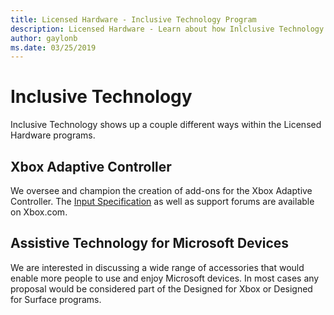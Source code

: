 ```yaml
---
title: Licensed Hardware - Inclusive Technology Program
description: Licensed Hardware - Learn about how Inlclusive Technology is part of our other programs.
author: gaylonb
ms.date: 03/25/2019
---
```


# Inclusive Technology

Inclusive Technology shows up a couple different ways within the Licensed Hardware programs.

## Xbox Adaptive Controller
We oversee and champion the creation of add-ons for the Xbox Adaptive Controller.    The [Input Specification](https://support.xbox.com/en-US/xbox-one/controllers/xbox-adaptive-controller-input-device-specification) as well as support forums are available on Xbox.com.

## Assistive Technology for Microsoft Devices
We are interested in discussing a wide range of accessories that would enable more people to use and enjoy Microsoft devices.  In most cases any proposal would be considered part of the Designed for Xbox or Designed for Surface programs.  
